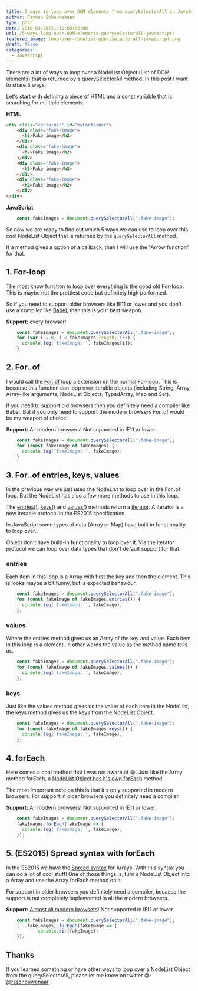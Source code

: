 ```yaml
---
title: 5 ways to loop over DOM elements from querySelectorAll in JavaScript
author: Raymon Schouwenaar
type: post
date: 2018-03-28T21:15:08+00:00
url: /5-ways-loop-over-DOM-elements-queryselectorall-javascript/
featured_image: loop-over-nodelist-queryselectorall-javascript.png
draft: false
categories:
  - Javascript
---
```


There are a lot of ways to loop over a NodeList Object (List of DOM elements) that is returned by a querySelectorAll method! In this post I want to share 5 ways.

<!--more-->

Let's start with defining a piece of HTML and a const variable that is searching for multiple elements.

**HTML**

```html
<div class="container" id="myContainer">
	<div class="fake-image">
	  <h2>Fake image</h2>
	</div>
	<div class="fake-image">
	  <h2>Fake image</h2>
	</div>
	<div class="fake-image">
	  <h2>Fake image</h2>
	</div>
	<div class="fake-image">
	  <h2>Fake image</h2>
	</div>
</div>
```

**JavaScript**

```javascript
	const fakeImages = document.querySelectorAll(".fake-image");
```

So now we are ready to find out which 5 ways we can use to loop over this cool NodeList Object that is returned by the `querySelectorAll` method.

If a method gives a option of a callback, then I will use the "Arrow function" for that.

## 1. For-loop

The most know function to loop over everything is the good old For-loop. This is maybe not the prettiest code but definitely high performed.

So if you need to support older browsers like IE11 or lower and you don't use a compiler like [Babel](https://babeljs.io), than this is your best weapon.

**Support:** every browser!

```javascript
	const fakeImages = document.querySelectorAll(".fake-image");
	for (var i = 0; i < fakeImages.length; i++) {
	  console.log('fakeImage: ', fakeImages[i]);
	}
```

## 2. For..of

I would call the [For..of](https://developer.mozilla.org/en-US/docs/Web/JavaScript/Reference/Statements/for...of) loop a extension on the normal For-loop. This is because this function can loop over iterable objects (including String, Array, Array-like arguments, NodeList Objects, TypedArray, Map and Set).

If you need to support old browsers then you definitely need a compiler like Babel. But if you only need to support the modern browsers For..of would be my weapon of choice!

**Support:** All modern browsers! Not supported in IE11 or lower.

```javascript
	const fakeImages = document.querySelectorAll(".fake-image");
	for (const fakeImage of fakeImages) {
	  console.log('fakeImage: ', fakeImage);
	}
```

## 3. For..of entries, keys, values

In the previous way we just used the NodeList to loop over in the For..of loop. But the NodeList has also a few more methods to use in this loop.

The [entries()](https://developer.mozilla.org/en-US/docs/Web/API/NodeList/entries), [keys()](https://developer.mozilla.org/en-US/docs/Web/API/NodeList/keys) and [values()](https://developer.mozilla.org/en-US/docs/Web/API/NodeList/values) methods return a [iterator](https://developer.mozilla.org/en-US/docs/Web/JavaScript/Reference/Iteration_protocols). A iterator is a new iterable protocol in the ES2015 specification. 

In JavaScript some types of data (Array or Map) have built in functionality to loop over. 

Object don't have build-in functionality to loop over it. Via the iterator protocol we can loop over data types that don't default support for that.


### entries

Each item in this loop is a Array with first the key and then the element. This is looks maybe a bit funny, but is expected behaviour.

```javascript
	const fakeImages = document.querySelectorAll(".fake-image");
	for (const fakeImage of fakeImages.entries()) {
	  console.log('fakeImage: ', fakeImage);
	};
```

### values

Where the entries method gives us an Array of the key and value. Each item in this loop is a element, in other words the value as the method name tells us.

```javascript
	const fakeImages = document.querySelectorAll(".fake-image");
	for (const fakeImage of fakeImages.values()) {
	  console.log('fakeImage: ', fakeImage);
	};
```

### keys

Just like the values method gives us the value of each item in the NodeList, the keys method gives us the keys from the NodeList Object.

```javascript
	const fakeImages = document.querySelectorAll(".fake-image");
	for (const fakeImage of fakeImages.keys()) {
	  console.log('fakeImage: ', fakeImage);
	};
```


## 4. forEach

Here comes a cool method that I was not aware of 😁. Just like the Array method forEach, a [NodeList Object has it's own forEach](https://developer.mozilla.org/en-US/docs/Web/API/NodeList/forEach) method. 

The most important note on this is that it's only supported in modern browsers. For support in older browsers you definitely need a compiler.

**Support:** All modern browsers! Not supported in IE11 or lower.

```javascript
	const fakeImages = document.querySelectorAll(".fake-image");
	fakeImages.forEach(fakeImage => {
	  console.log('fakeImage: ', fakeImage);
	});
```

## 5. (ES2015) Spread syntax with forEach

In the ES2015 we have the [Spread syntax](https://developer.mozilla.org/en-US/docs/Web/JavaScript/Reference/Operators/Spread_syntax) for Arrays. With this syntax you can do a lot of cool stuff! One of those things is, turn a NodeList Object into a Array and use the Array forEach method on it.

For support in older browsers you definitely need a compiler, because the support is not completely implemented in all the modern browsers.

**Support:** [Almost all modern browsers](https://developer.mozilla.org/en-US/docs/Web/JavaScript/Reference/Operators/Spread_syntax#Browser_compatibility)! Not supported in IE11 or lower.

```javascript
	const fakeImages = document.querySelectorAll(".fake-image");
	[...fakeImages].forEach(fakeImage => {
			console.dir(fakeImage);
	});
```

## Thanks

If you learned something or have other ways to loop over a NodeList Object from the querySelectorAll, please let me know on twitter 😉: [@rsschouwenaar](https://twitter.com/rsschouwenaar)

